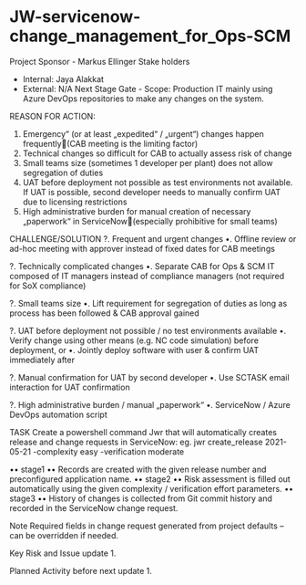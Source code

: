 # JW-servicenow-change_management_for_Ops-SCM

Project Sponsor - Markus Ellinger
Stake holders 
- Internal: Jaya Alakkat
- External: N/A
Next Stage Gate - 
Scope: Production IT mainly using Azure DevOps repositories to make any changes on the system.

REASON FOR ACTION: 
1. Emergency“ (or at least „expedited“ / „urgent“) changes happen frequently(CAB meeting is the limiting factor)
2. Technical changes so difficult for CAB to actually assess risk of change
3. Small teams size (sometimes 1 developer per plant) does not allow segregation of duties
4. UAT before deployment not possible as test environments not available. If UAT is possible, second developer needs to manually confirm UAT due to licensing restrictions
5. High administrative burden for manual creation of necessary „paperwork“ in ServiceNow(especially prohibitive for small teams)

CHALLENGE/SOLUTION
?. Frequent and urgent changes
•. Offline review or ad-hoc meeting with approver instead of fixed dates for CAB meetings

?. Technically complicated changes
•. Separate CAB for Ops & SCM IT composed of IT managers instead of compliance managers (not required for SoX compliance)

?. Small teams size
•. Lift requirement for segregation of duties as long as process has been followed & CAB approval gained

?. UAT before deployment not possible / no test environments available
•. Verify change using other means (e.g. NC code simulation) before deployment, or
•. Jointly deploy software with user & confirm UAT immediately after

?. Manual confirmation for UAT by second developer
•. Use SCTASK email interaction for UAT confirmation

?. High administrative burden / manual „paperwork“
•. ServiceNow / Azure DevOps automation script


TASK
Create a powershell command Jwr that will automatically creates release and change requests in ServiceNow:
eg. jwr  create_release 2021-05-21 -complexity easy -verification moderate

•• stage1 •• Records are created with the given release number and preconfigured application name.
•• stage2 •• Risk assessment is filled out automatically using the given complexity / verification effort parameters.
•• stage3 •• History of changes is collected from Git commit history and recorded in the ServiceNow change request.

Note Required fields in change request generated from project defaults – can be overridden if needed.


Key Risk and Issue update
1. 

Planned Activity before next update
1.
